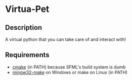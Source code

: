 # Virtua-Pet

## Description

A virtual python that you can take care of and interact with!

## Requirements

 - [cmake](https://cmake.org/download/) (in PATH) because SFML's build system is dumb
 - [mingw32-make](http://mingw-w64.org/doku.php/download) on Windows or make on Linux (in PATH)
